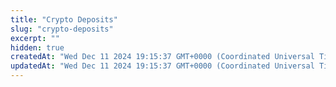 ```yaml
---
title: "Crypto Deposits"
slug: "crypto-deposits"
excerpt: ""
hidden: true
createdAt: "Wed Dec 11 2024 19:15:37 GMT+0000 (Coordinated Universal Time)"
updatedAt: "Wed Dec 11 2024 19:15:37 GMT+0000 (Coordinated Universal Time)"
---
```

